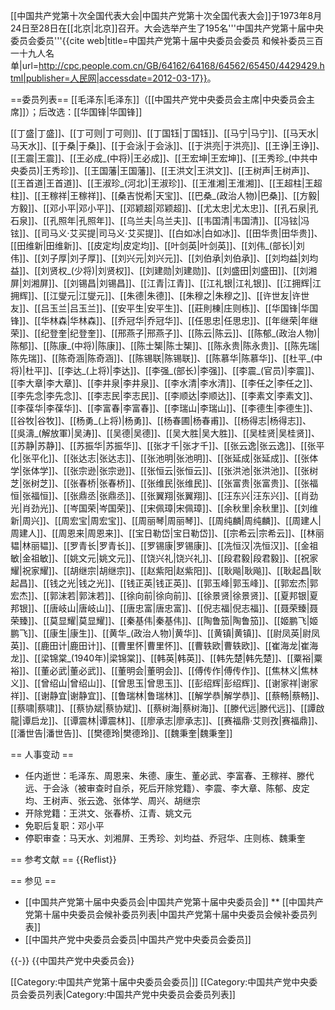[[中国共产党第十次全国代表大会|中国共产党第十次全国代表大会]]于1973年8月24日至28日在[[北京|北京]]召开。大会选举产生了195名'''中国共产党第十届中央委员会委员'''<ref>{{cite web|title=中国共产党第十届中央委员会委员 和候补委员三百一十九人名单|url=http://cpc.people.com.cn/GB/64162/64168/64562/65450/4429429.html|publisher=人民网|accessdate=2012-03-17}}</ref>。

==委员列表==
[[毛泽东|毛泽东]]（[[中国共产党中央委员会主席|中央委员会主席]]）；后改选：[[华国锋|华国锋]]

[[丁盛|丁盛]]、[[丁可则|丁可则]]、[[丁国钰|丁国钰]]、[[马宁|马宁]]、[[马天水|马天水]]、[[于桑|于桑]]、[[于会泳|于会泳]]、[[于洪亮|于洪亮]]、[[王诤|王诤]]、[[王震|王震]]、[[王必成_(中将)|王必成]]、[[王宏坤|王宏坤]]、[[王秀珍_(中共中央委员)|王秀珍]]、[[王国藩|王国藩]]、[[王洪文|王洪文]]、[[王树声|王树声]]、[[王首道|王首道]]、[[王淑珍_(河北)|王淑珍]]、[[王淮湘|王淮湘]]、[[王超柱|王超柱]]、[[王稼祥|王稼祥]]、[[桑吉悦希|天宝]]、[[巴桑_(政治人物)|巴桑]]、[[方毅|方毅]]、[[邓小平|邓小平]]、[[邓颖超|邓颖超]]、[[尤太忠|尤太忠]]、[[孔石泉|孔石泉]]、[[孔照年|孔照年]]、[[乌兰夫|乌兰夫]]、[[韦国清|韦国清]]、[[冯铉|冯铉]]、[[司马义·艾买提|司马义·艾买提]]、[[白如冰|白如冰]]、[[田华贵|田华贵]]、[[田维新|田维新]]、[[皮定均|皮定均]]、[[叶剑英|叶剑英]]、[[刘伟_(部长)|刘伟]]、[[刘子厚|刘子厚]]、[[刘兴元|刘兴元]]、[[刘伯承|刘伯承]]、[[刘均益|刘均益]]、[[刘贤权_(少将)|刘贤权]]、[[刘建勋|刘建勋]]、[[刘盛田|刘盛田]]、[[刘湘屏|刘湘屏]]、[[刘锡昌|刘锡昌]]、[[江青|江青]]、[[江礼银|江礼银]]、[[江拥辉|江拥辉]]、[[江燮元|江燮元]]、[[朱德|朱德]]、[[朱穆之|朱穆之]]、[[许世友|许世友]]、[[吕玉兰|吕玉兰]]、[[安平生|安平生]]、[[莊則棟|庄则栋]]、[[华国锋|华国锋]]、[[华林森|华林森]]、[[乔冠华|乔冠华]]、[[任思忠|任思忠]]、[[年继荣|年继荣]]、[[纪登奎|纪登奎]]、[[邢燕子|邢燕子]]、[[陈云|陈云]]、[[陈郁_(政治人物)|陈郁]]、[[陈康_(中将)|陈康]]、[[陈士榘|陈士榘]]、[[陈永贵|陈永贵]]、[[陈先瑞|陈先瑞]]、[[陈奇涵|陈奇涵]]、[[陈锡联|陈锡联]]、[[陈慕华|陈慕华]]、[[杜平_(中将)|杜平]]、[[李达_(上将)|李达]]、[[李强_(部长)|李强]]、[[李震_(官员)|李震]]、[[李大章|李大章]]、[[李井泉|李井泉]]、[[李水清|李水清]]、[[李任之|李任之]]、[[李先念|李先念]]、[[李志民|李志民]]、[[李顺达|李顺达]]、[[李素文|李素文]]、[[李葆华|李葆华]]、[[李富春|李富春]]、[[李瑞山|李瑞山]]、[[李德生|李德生]]、[[谷牧|谷牧]]、[[杨勇_(上将)|杨勇]]、[[杨春圃|杨春甫]]、[[杨得志|杨得志]]、[[吳濤_(解放軍)|吴涛]]、[[吴德|吴德]]、[[吴大胜|吴大胜]]、[[吴桂贤|吴桂贤]]、[[苏静|苏静]]、[[苏振华|苏振华]]、[[张才千|张才千]]、[[张云逸|张云逸]]、[[张平化|张平化]]、[[张达志|张达志]]、[[张池明|张池明]]、[[张延成|张延成]]、[[张体学|张体学]]、[[张宗逊|张宗逊]]、[[张恒云|张恒云]]、[[张洪池|张洪池]]、[[张树芝|张树芝]]、[[张春桥|张春桥]]、[[张维民|张维民]]、[[张富贵|张富贵]]、[[张福恒|张福恒]]、[[张鼎丞|张鼎丞]]、[[张翼翔|张翼翔]]、[[汪东兴|汪东兴]]、[[肖劲光|肖劲光]]、[[岑国荣|岑国荣]]、[[宋佩璋|宋佩璋]]、[[余秋里|余秋里]]、[[刘维新|周兴]]、[[周宏宝|周宏宝]]、[[周丽琴|周丽琴]]、[[周纯麟|周纯麟]]、[[周建人|周建人]]、[[周恩来|周恩来]]、[[宝日勒岱|宝日勒岱]]、[[宗希云|宗希云]]、[[林丽韫|林丽韫]]、[[罗青长|罗青长]]、[[罗锡康|罗锡康]]、[[冼恒汉|冼恒汉]]、[[金祖敏|金祖敏]]、[[姚文元|姚文元]]、[[饶兴礼|饶兴礼]]、[[段君毅|段君毅]]、[[祝家耀|祝家耀]]、[[胡继宗|胡继宗]]、[[赵紫阳|赵紫阳]]、[[耿飚|耿飚]]、[[耿起昌|耿起昌]]、[[钱之光|钱之光]]、[[钱正英|钱正英]]、[[郭玉峰|郭玉峰]]、[[郭宏杰|郭宏杰]]、[[郭沫若|郭沫若]]、[[徐向前|徐向前]]、[[徐景贤|徐景贤]]、[[夏邦银|夏邦银]]、[[唐岐山|唐岐山]]、[[唐忠富|唐忠富]]、[[倪志福|倪志福]]、[[聂荣臻|聂荣臻]]、[[莫显耀|莫显耀]]、[[秦基伟|秦基伟]]、[[陶鲁笳|陶鲁笳]]、[[姬鹏飞|姬鹏飞]]、[[康生|康生]]、[[黄华_(政治人物)|黄华]]、[[黄镇|黄镇]]、[[尉凤英|尉凤英]]、[[鹿田计|鹿田计]]、[[曹里怀|曹里怀]]、[[曹轶欧|曹轶欧]]、[[崔海龙|崔海龙]]、[[梁锦棠_(1940年)|梁锦棠]]、[[韩英|韩英]]、[[韩先楚|韩先楚]]、[[粟裕|粟裕]]、[[董必武|董必武]]、[[董明会|董明会]]、[[傅传作|傅传作]]、[[焦林义|焦林义]]、[[曾绍山|曾绍山]]、[[曾思玉|曾思玉]]、[[彭绍辉|彭绍辉]]、[[谢家祥|谢家祥]]、[[谢静宜|谢静宜]]、[[鲁瑞林|鲁瑞林]]、[[解学恭|解学恭]]、[[蔡畅|蔡畅]]、[[蔡啸|蔡啸]]、[[蔡协斌|蔡协斌]]、[[蔡树海|蔡树海]]、[[滕代远|滕代远]]、[[譚啟龍|谭启龙]]、[[谭震林|谭震林]]、[[廖承志|廖承志]]、[[赛福鼎·艾则孜|赛福鼎]]、[[潘世告|潘世告]]、[[樊德玲|樊德玲]]、[[魏秉奎|魏秉奎]]

== 人事变动 ==
* 任内逝世：毛泽东、周恩来、朱德、康生、董必武、李富春、王稼祥、滕代远、于会泳（被审查时自杀，死后开除党籍）、李震、李大章、陈郁、皮定均、王树声、张云逸、张体学、周兴、胡继宗
* 开除党籍：王洪文、张春桥、江青、姚文元
* 免职后复职：邓小平
* 停职审查：马天水、刘湘屏、王秀珍、刘均益、乔冠华、庄则栋、魏秉奎

== 参考文献 ==
{{Reflist}}

== 参见 ==
* [[中国共产党第十届中央委员会|中国共产党第十届中央委员会]]
** [[中国共产党第十届中央委员会候补委员列表|中国共产党第十届中央委员会候补委员列表]]
* [[中国共产党中央委员会委员|中国共产党中央委员会委员]]

{{-}}
{{中国共产党中央委员会}}

[[Category:中国共产党第十届中央委员会委员|]]
[[Category:中国共产党中央委员会委员列表|Category:中国共产党中央委员会委员列表]]